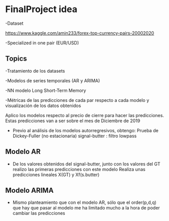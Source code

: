 # FinalProject idea




-Dataset

https://www.kaggle.com/amin233/forex-top-currency-pairs-20002020


-Specialized in one pair (EUR/USD) 

## Topics

-Tratamiento de los datasets

-Modelos de series temporales (AR y ARIMA)

-NN modelo Long Short-Term Memory

-Métricas de las predicciones de cada par respecto a cada modelo y visualización de los datos obtenidos

Aplico los modelos respecto al precio de cierre para hacer las predicciones.
Estas predicciones van a ser sobre el mes de Diciembre de 2019

- Previo al análisis de los modelos autorregresivos, obtengo:
Prueba de Dickey-Fuller (no estacionaria)
signal-butter : filtro lowpass


## Modelo AR


- De los valores obtenidos del signal-butter, junto con los valores del GT
realizo las primeras predicciones con este modelo
Realiza unas predicciones lineales X(GT) y Xf(s.butter)


## Modelo ARIMA


- Mismo planteamiento que con el modelo AR, sólo que el order(p,d,q) que
hay que pasar al modelo me ha limitado mucho a la hora de poder cambiar las
predicciones
